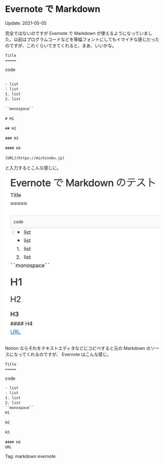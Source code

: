 Evernote で Markdown
=====

Update: 2021-05-05


完全ではないのですが Evernote で Markdown が使えるようになっていました。以前はプログラムコードなどを等幅フォントにしてもイマイチな感じだったのですが、これくらいできてくれると、まあ、いいかな。

```
Title
=====

```
code
```

- list
- list
1. list
2. list

``monospace``

# H1

## H2

### H3

#### H4

[URL](https://michinobu.jp)
```

と入力するとこんな感じに。

![](evernote-markdown.png)

Notion ならそれをテキストエディタなどにコピペすると元の Markdown のソースになってくれるのですが、
Evernote はこんな感じ。

```
Title
=====

```
code
```
- list
- list
1. list
2. list
``monospace``
H1

H2

H3

#### H4
URL
```

Tag: markdown evernote



